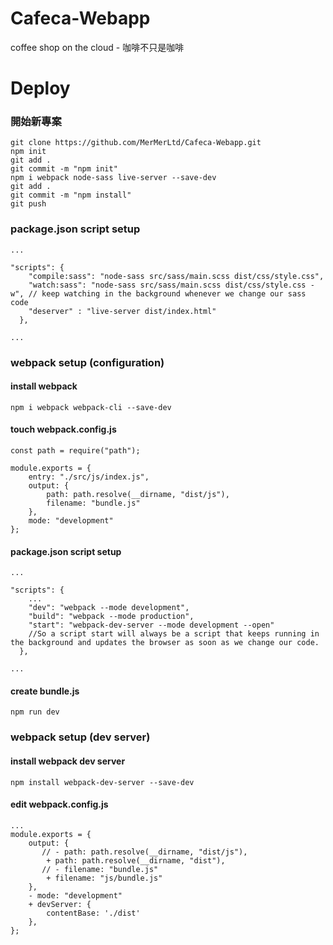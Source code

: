# Cafeca-Webapp
coffee shop on the cloud - 咖啡不只是咖啡
# Deploy
### 開始新專案
```shell
git clone https://github.com/MerMerLtd/Cafeca-Webapp.git
npm init
git add .
git commit -m "npm init"
npm i webpack node-sass live-server --save-dev
git add .
git commit -m "npm install"
git push
```
### package.json script setup
```shell
...

"scripts": {
    "compile:sass": "node-sass src/sass/main.scss dist/css/style.css",
    "watch:sass": "node-sass src/sass/main.scss dist/css/style.css -w", // keep watching in the background whenever we change our sass code
    "deserver" : "live-server dist/index.html"
  },
  
...
```
### webpack setup (configuration)
#### install webpack
```shell
npm i webpack webpack-cli --save-dev
```
#### touch webpack.config.js
```
const path = require("path");

module.exports = {
    entry: "./src/js/index.js",
    output: {
        path: path.resolve(__dirname, "dist/js"),
        filename: "bundle.js"
    },
    mode: "development"
};
```
#### package.json script setup
```
...

"scripts": {
    ...
    "dev": "webpack --mode development",
    "build": "webpack --mode production",
    "start": "webpack-dev-server --mode development --open" 
    //So a script start will always be a script that keeps running in the background and updates the browser as soon as we change our code.
  },
  
...
```
#### create bundle.js
```
npm run dev
```
### webpack setup (dev server)
#### install webpack dev server
```
npm install webpack-dev-server --save-dev
```
#### edit webpack.config.js
```
...
module.exports = {
    output: {
       // - path: path.resolve(__dirname, "dist/js"),
        + path: path.resolve(__dirname, "dist"),
       // - filename: "bundle.js"
        + filename: "js/bundle.js"
    },
    - mode: "development"
    + devServer: {
        contentBase: './dist'
    },
};
```
